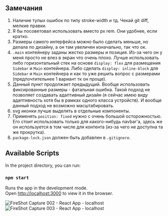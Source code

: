 
## Замечания
1. Наличие тупых ошибок по типу stroke-width и тд. Чекай git diff, мелкие правки.
2. Я бы посоветовал использовать вместо px rem. Они удобнее, если кратко.
3. Размеры самого интерфейса можно было сделать меньше, но делала по дизайну, а он там увеличен изначально, так что ок.
4. `.main` контейнеру заданы жестко размеры и позиция. Из-за чего он у меня просто не влез в экран что очень плохо. Лучше использовать либо горизонтальный стек на основе `display: flex` для размещения `Sidebar` и `Main` контейнера. Либо сделать `display: inline-block` для `Sidebar` и `Main` контейнера и как то уже решить вопрос с размерами (предпочтительнее 1 вариант тк он проще).
5. Данный пункт продолжает предыдущий. Вообще использовать фиксированные размеры - фатальная ошибка. Такой подход не позволяет создавать адаптивный дизайн (я сейчас имею виду адаптивность хотя бы в рамках одного класса устройств). И вообще данный подход не возможно масштабировать.
6. svg иконки лучше выделять в отдельные компоненты.
7. Применять `position: fixed` нужно с очень большой осторожностью. Его стоит использовать только для какого-нибудь navbar'a, здесь же он используется в том числе для контента (из-за чего не доступна та же прокрутка).
8. `package-lock.json` должен быть добавлен в `.gitignore`.

## Available Scripts

In the project directory, you can run:

### `npm start`

Runs the app in the development mode.\
Open [http://localhost:3000](http://localhost:3000) to view it in the browser.

![FireShot Capture 002 - React App - localhost](https://github.com/Nedbailova/Vacuum/assets/155955887/0592e6f8-0a64-4c54-9a9f-4380aa1e9fc6)
![FireShot Capture 003 - React App - localhost](https://github.com/Nedbailova/Vacuum/assets/155955887/8627caab-8b62-4c8b-a5cf-fb59140a008e)
